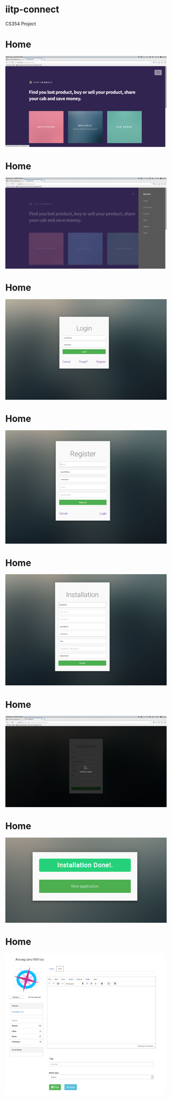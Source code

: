 # iitp-connect
CS354 Project

# Home
<p align="center">
  <img src="docs/1.png" alt="hi" class="inline"/>
</p>

# Home
<p align="center">
  <img src="docs/2.png" alt="hi" class="inline"/>
</p>

# Home
<p align="center">
  <img src="docs/3.png" alt="hi" class="inline"/>
</p>

# Home
<p align="center">
  <img src="docs/4.png" alt="hi" class="inline"/>
</p>

# Home
<p align="center">
  <img src="docs/5.png" alt="hi" class="inline"/>
</p>

# Home
<p align="center">
  <img src="docs/6.png" alt="hi" class="inline"/>
</p>

# Home
<p align="center">
  <img src="docs/7.png" alt="hi" class="inline"/>
</p>

# Home
<p align="center">
  <img src="docs/8.png" alt="hi" class="inline"/>
</p>
